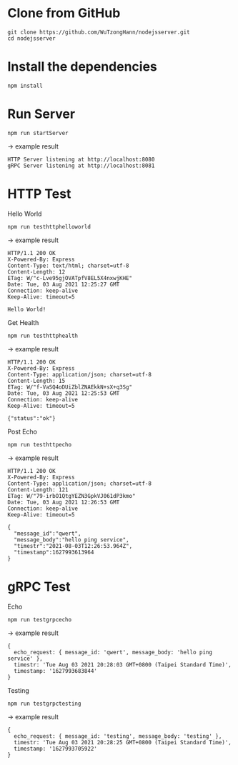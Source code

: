 # Clone from GitHub
```
git clone https://github.com/WuTzongHann/nodejsserver.git
cd nodejsserver
```

# Install the dependencies
```
npm install
```

# Run Server
```
npm run startServer
```
-> example result
```
HTTP Server listening at http://localhost:8080
gRPC Server listening at http://localhost:8081
```

# HTTP Test
Hello World
```
npm run testhttphelloworld
```
-> example result
```
HTTP/1.1 200 OK
X-Powered-By: Express
Content-Type: text/html; charset=utf-8
Content-Length: 12
ETag: W/"c-Lve95gjOVATpfV8EL5X4nxwjKHE"
Date: Tue, 03 Aug 2021 12:25:27 GMT
Connection: keep-alive
Keep-Alive: timeout=5

Hello World!
```
Get Health
```
npm run testhttphealth
```
-> example result
```
HTTP/1.1 200 OK
X-Powered-By: Express
Content-Type: application/json; charset=utf-8
Content-Length: 15
ETag: W/"f-VaSQ4oDUiZblZNAEkkN+sX+q3Sg"
Date: Tue, 03 Aug 2021 12:25:53 GMT
Connection: keep-alive
Keep-Alive: timeout=5

{"status":"ok"}
```
Post Echo
```
npm run testhttpecho
```
-> example result
```
HTTP/1.1 200 OK
X-Powered-By: Express
Content-Type: application/json; charset=utf-8
Content-Length: 121
ETag: W/"79-irbO1QtgYEZN3GpkVJ061dP3kmo"
Date: Tue, 03 Aug 2021 12:26:53 GMT
Connection: keep-alive
Keep-Alive: timeout=5

{
  "message_id":"qwert",
  "message_body":"hello ping service",
  "timestr":"2021-08-03T12:26:53.964Z",
  "timestamp":1627993613964
}
```

# gRPC Test
Echo
```
npm run testgrpcecho
```
-> example result
```
{
  echo_request: { message_id: 'qwert', message_body: 'hello ping service' },
  timestr: 'Tue Aug 03 2021 20:28:03 GMT+0800 (Taipei Standard Time)',
  timestamp: '1627993683844'
}
```
Testing
```
npm run testgrpctesting
```
-> example result
```
{
  echo_request: { message_id: 'testing', message_body: 'testing' },
  timestr: 'Tue Aug 03 2021 20:28:25 GMT+0800 (Taipei Standard Time)',
  timestamp: '1627993705922'
}
```

